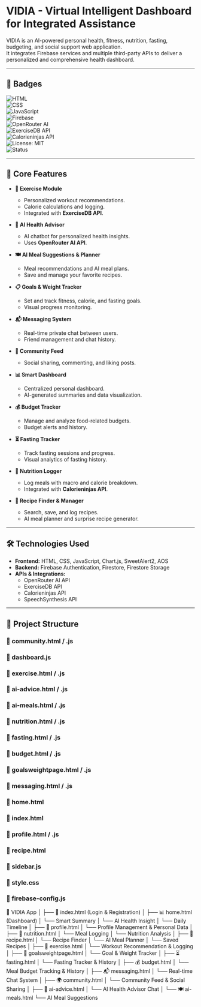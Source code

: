 # VIDIA - Virtual Intelligent Dashboard for Integrated Assistance

VIDIA is an AI-powered personal health, fitness, nutrition, fasting, budgeting, and social support web application.  
It integrates Firebase services and multiple third-party APIs to deliver a personalized and comprehensive health dashboard.

---

## 🚀 Badges

![HTML](https://img.shields.io/badge/HTML5-E34F26?logo=html5&logoColor=white)  
![CSS](https://img.shields.io/badge/CSS3-1572B6?logo=css3&logoColor=white)  
![JavaScript](https://img.shields.io/badge/JavaScript-F7DF1E?logo=javascript&logoColor=black)  
![Firebase](https://img.shields.io/badge/Firebase-FFCA28?logo=firebase&logoColor=black)  
![OpenRouter AI](https://img.shields.io/badge/OpenRouter-AI-blue)  
![ExerciseDB API](https://img.shields.io/badge/ExerciseDB-API-orange)  
![Calorieninjas API](https://img.shields.io/badge/Calorieninjas-API-green)  
![License: MIT](https://img.shields.io/badge/License-MIT-yellow.svg)  
![Status](https://img.shields.io/badge/status-in%20progress-yellow)  

---

## 🌟 Core Features

- **🏃 Exercise Module**
  - Personalized workout recommendations.
  - Calorie calculations and logging.
  - Integrated with **ExerciseDB API**.

- **🤖 AI Health Advisor**
  - AI chatbot for personalized health insights.
  - Uses **OpenRouter AI API**.

- **🍽 AI Meal Suggestions & Planner**
  - Meal recommendations and AI meal plans.
  - Save and manage your favorite recipes.

- **📋 Goals & Weight Tracker**
  - Set and track fitness, calorie, and fasting goals.
  - Visual progress monitoring.

- **📬 Messaging System**
  - Real-time private chat between users.
  - Friend management and chat history.

- **💬 Community Feed**
  - Social sharing, commenting, and liking posts.

- **📊 Smart Dashboard**
  - Centralized personal dashboard.
  - AI-generated summaries and data visualization.

- **💰 Budget Tracker**
  - Manage and analyze food-related budgets.
  - Budget alerts and history.

- **⏳ Fasting Tracker**
  - Track fasting sessions and progress.
  - Visual analytics of fasting history.

- **🍏 Nutrition Logger**
  - Log meals with macro and calorie breakdown.
  - Integrated with **Calorieninjas API**.

- **📖 Recipe Finder & Manager**
  - Search, save, and log recipes.
  - AI meal planner and surprise recipe generator.

---

## 🛠 Technologies Used

- **Frontend:** HTML, CSS, JavaScript, Chart.js, SweetAlert2, AOS  
- **Backend:** Firebase Authentication, Firestore, Firestore Storage  
- **APIs & Integrations:**  
  - OpenRouter AI API  
  - ExerciseDB API  
  - Calorieninjas API  
  - SpeechSynthesis API  

---

## 📂 Project Structure
### 📁 community.html / .js
### 📁 dashboard.js
### 📁 exercise.html / .js
### 📁 ai-advice.html / .js
### 📁 ai-meals.html / .js
### 📁 nutrition.html / .js
### 📁 fasting.html / .js
### 📁 budget.html / .js
### 📁 goalsweightpage.html / .js
### 📁 messaging.html / .js
### 📁 home.html
### 📁 index.html
### 📁 profile.html / .js
### 📁 recipe.html
### 📁 sidebar.js
### 📁 style.css
### 📁 firebase-config.js


📂 VIDIA App
│
├── 🔐 index.html (Login & Registration)
│
├── 📊 home.html (Dashboard)
│     └── Smart Summary
│     └── AI Health Insight
│     └── Daily Timeline
│
├── 👤 profile.html
│     └── Profile Management & Personal Data
│
├── 🍎 nutrition.html
│     └── Meal Logging
│     └── Nutrition Analysis
│
├── 📖 recipe.html
│     └── Recipe Finder
│     └── AI Meal Planner
│     └── Saved Recipes
│
├── 💪 exercise.html
│     └── Workout Recommendation & Logging
│
├── 🎯 goalsweightpage.html
│     └── Goal & Weight Tracker
│
├── ⏳ fasting.html
│     └── Fasting Tracker & History
│
├── 💰 budget.html
│     └── Meal Budget Tracking & History
│
├── 📬 messaging.html
│     └── Real-time Chat System
│
├── 🌍 community.html
│     └── Community Feed & Social Sharing
│
├── 🤖 ai-advice.html
│     └── AI Health Advisor Chat
│
└── 🍽 ai-meals.html
      └── AI Meal Suggestions

